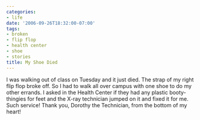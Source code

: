 ```yaml
---
categories:
- life
date: '2006-09-26T18:32:00-07:00'
tags:
- broken
- flip flop
- health center
- shoe
- stories
title: My Shoe Died
---
```


I was walking out of class on Tuesday and it just died. The strap of my right flip flop broke off. So I had to walk all over campus with one shoe to do my other errands. I asked in the Health Center if they had any plastic booty-thingies for feet and the X-ray technician jumped on it and fixed it for me. Such service! Thank you, Dorothy the Technician, from the bottom of my heart!
